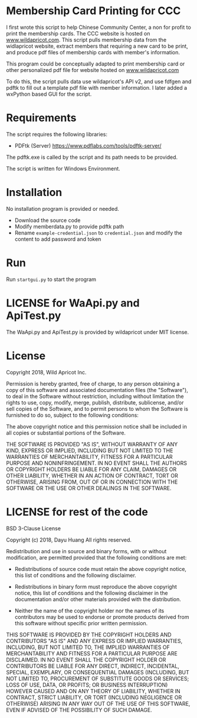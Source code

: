 # Membership Card Printing for CCC

I first wrote this script to help Chinese Community Center, a non for profit to print the membership cards. The CCC website is hosted on www.wildapricot.com. This script pulls membership data from the widlapricot website, extract members that requiring a new card to be print, and produce pdf files of membership cards with member's information.  

This program could be conceptually adapted to print membership card or other personalized pdf file for website hosted on www.wildapricot.com

To do this, the script pulls data use wildapricot's API v2, and use fdfgen and pdftk to fill out a template pdf file with member information. 
I later added a wxPython based GUI for the script.

# Requirements
The script requires the following libraries: 
- PDFtk (Server) https://www.pdflabs.com/tools/pdftk-server/

The pdftk.exe is called by the script and its path needs to be provided.

The script is written for Windows Environment. 

# Installation
No installation program is provided or needed. 
- Download the source code
- Modify memberdata.py to provide pdftk path
- Rename `example-credential.json` to `credential.json` and modify the content to add password and token

# Run
Run `startgui.py` to start the program

# LICENSE for WaApi.py and ApiTest.py

The WaApi.py and ApiTest.py is provided by wildapricot under MIT license. 


License
==========

Copyright 2018, Wild Apricot Inc.

Permission is hereby granted, free of charge, to any person obtaining a copy of this software and associated documentation files (the "Software"), to deal in the Software without restriction, including without limitation the rights to use, copy, modify, merge, publish, distribute, sublicense, and/or sell copies of the Software, and to permit persons to whom the Software is furnished to do so, subject to the following conditions:

The above copyright notice and this permission notice shall be included in all copies or substantial portions of the Software.

THE SOFTWARE IS PROVIDED "AS IS", WITHOUT WARRANTY OF ANY KIND, EXPRESS OR IMPLIED, INCLUDING BUT NOT LIMITED TO THE WARRANTIES OF MERCHANTABILITY, FITNESS FOR A PARTICULAR PURPOSE AND NONINFRINGEMENT. IN NO EVENT SHALL THE AUTHORS OR COPYRIGHT HOLDERS BE LIABLE FOR ANY CLAIM, DAMAGES OR OTHER LIABILITY, WHETHER IN AN ACTION OF CONTRACT, TORT OR OTHERWISE, ARISING FROM, OUT OF OR IN CONNECTION WITH THE SOFTWARE OR THE USE OR OTHER DEALINGS IN THE SOFTWARE.

# LICENSE for rest of the code

BSD 3-Clause License

Copyright (c) 2018, Dayu Huang
All rights reserved.

Redistribution and use in source and binary forms, with or without
modification, are permitted provided that the following conditions are met:

* Redistributions of source code must retain the above copyright notice, this
  list of conditions and the following disclaimer.

* Redistributions in binary form must reproduce the above copyright notice,
  this list of conditions and the following disclaimer in the documentation
  and/or other materials provided with the distribution.

* Neither the name of the copyright holder nor the names of its
  contributors may be used to endorse or promote products derived from
  this software without specific prior written permission.

THIS SOFTWARE IS PROVIDED BY THE COPYRIGHT HOLDERS AND CONTRIBUTORS "AS IS"
AND ANY EXPRESS OR IMPLIED WARRANTIES, INCLUDING, BUT NOT LIMITED TO, THE
IMPLIED WARRANTIES OF MERCHANTABILITY AND FITNESS FOR A PARTICULAR PURPOSE ARE
DISCLAIMED. IN NO EVENT SHALL THE COPYRIGHT HOLDER OR CONTRIBUTORS BE LIABLE
FOR ANY DIRECT, INDIRECT, INCIDENTAL, SPECIAL, EXEMPLARY, OR CONSEQUENTIAL
DAMAGES (INCLUDING, BUT NOT LIMITED TO, PROCUREMENT OF SUBSTITUTE GOODS OR
SERVICES; LOSS OF USE, DATA, OR PROFITS; OR BUSINESS INTERRUPTION) HOWEVER
CAUSED AND ON ANY THEORY OF LIABILITY, WHETHER IN CONTRACT, STRICT LIABILITY,
OR TORT (INCLUDING NEGLIGENCE OR OTHERWISE) ARISING IN ANY WAY OUT OF THE USE
OF THIS SOFTWARE, EVEN IF ADVISED OF THE POSSIBILITY OF SUCH DAMAGE.
